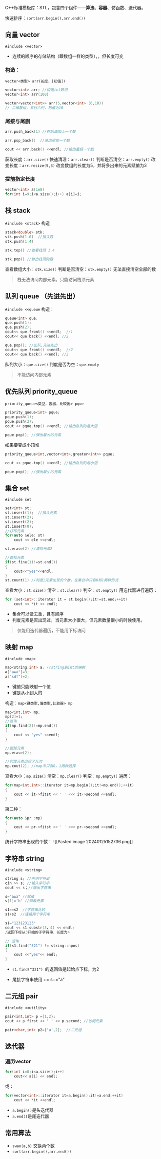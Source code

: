 C++标准模板库：STL，包含四个组件——**算法、容器**、仿函数、迭代器。

快速排序：`sort(arr.begin(),arr.end())`
## 向量 vector
`#include <vector>`
- 连续的顺序的存储结构（跟数组一样的类型），，但长度可变
### 构造：
`vector<类型> arr(长度，[初值])`
```c++
vector<int> arr; //构造int数组
vector<int> arr(100)

vector<vector<int>> arr(5,vector<int> (6,10))
// 二维数组，五行六列，初值为10

```

### 尾接与尾删
```c++
arr.push_back(1) //在后面加上一个数

arr.pop_back()  //弹出尾部一个数

cout << arr.back() <<endl; //输出最后一个数 
```
获取长度：`arr.size()`
快速清理：`arr.clear()`
判断是否清空：`arr.empty()`
改变长度：`arr.resize(5,3)` 改变数组的长度为5，并将多出来的元素赋值为3
### 提前指定长度
```c++
vector<int> a(1e8)
for(int i=9;i<a.size();i++) a[i]=i;
```

## 栈 stack
`#include <stack>`
构造
```c++
stack<double> stk;
stk.push(1.0)  //插入数
stk.push(1.4)

stk.top() //查看栈顶 1.4

stk.pop() //弹出栈顶的数
```
查看数组大小：`stk.size()`
判断是否清空：`stk.empty()`
无法直接清空全部的数
>栈无法访问内部元素，只能访问栈顶元素

## 队列 queue （先进先出）
`#include <<queue`
构造：
```c++
queue<int> que;
que.push(1);
que.push(2);
cout<< que.front() <<endl;  //1
cout<< que.back() <<endl; //2

que.pop(); //出队,先进先出
cout<< que.front() <<endl;  //2
cout<< que.back() <<endl; //2
```
队列大小：`que.size()`
判度是否为空：`que.empty`
>不能访问内部元素 

## 优先队列 priority_queue
`priority_queue<类型，容器，比较器> pque`
```c++
priority_queue<int> pque;
pque.push(1);
pque.push(2);
cout << pque.top() <<endl; //输出队列的最大值

pque.pop(); //弹出最大的元素
```
如果要变成小顶堆
```c++
priority_queue<int,vector<int>,greater<int>> pque;

cout << pque.top() <<endl; //输出队列的最小值

pque.pop(); //弹出最小的元素

```

## 集合 set
`#include set`
```c++
set<int> st;
st.insert(1);  //插入元素
st.insert(2);
st.insert(2);
st.insert(0);
//打印元素
for(auto &ele: st)
	cout << ele <<endl;

st.erase(2) //清除元素2

//查找元素
if(st.fine(1)!=st.end())
{
	cout<<"yes"<<endl;
}
st.count(1) //判度1元素出现的个数，在集合中只有0和1两种形式 
```
查看大小：`st.size()`
清空：`st.clear()`
判空：`st.empty()`
用迭代器进行遍历：
```c++
for (set<int>::iterator it = st.begin();it!=st.end;++it)
	cout << *it << endl;
```

- 集合可以做去重，且有顺序
- 判度元素是否出现过，当元素大小很大，但元素数量很小的时候使用。
>仅能用迭代器遍历，不能用下标访问

## 映射 map
`#include <map>`
```c++
map<string,int> a; //string到int的映射
a["awa"]=3;
a["sdf"]=2;
```
- 键值只能映射一个值
- 键是从小到大的

构造：`map<键类型,值类型,比较器> mp`
```c++
map<int,int> mp;
mp[2]=1;
//查询
if(mp.find(2)!=mp.end())
{
	cout << "yes" <<endl;
}

//删除元素
mp.erase(2);

//判度元素出现了几次
mp.cout(2); //map中只有0，1两种选择
```
查看大小：`mp.size()`
清空：`mp.clear()`
判空：`mp.empty()`
遍历：
```c++
for(map<int,int>::iterator it=mp.begin();it!=mp.end();++it)
{
	cout << it->fitst << ' ' <<< it->second <<endl;
}
```
第二种：
```c++
for(auto &pr :mp)
{
	cout << pr->fitst << ' ' <<< pr->second <<endl;
}
```

统计字符串出现的个数：
![[Pasted image 20240125152736.png]]

## 字符串 string
`#include <string>`
```c++
string s; //声明字符串
cin >> s; //输入字符串
cout << s；//输出字符串

s="awa" //赋值
s[1]='b' //修改元素

s1==s2  //字符串比较
s1+s2  //连接两个字符串

s1="123123123"
cout << s1.substr(3，4) << endl; 
/返回下标从3开始的子字符串，长度为4

// 查询
if(s1.find("321") != string::npos)
{
	cout <<"yes"<< endl;
}
```
- `s1.find("321") `的返回值是起始点下标，为2

- 尾接字符串使用 +=   s+="a"

## 二元组 pair
`#include <<utility>`
```c++
pair<int,int> p ={1,2};
cout << p.first << ' ' << p.second; //访问元素

pair<char,int> p2={'a',2};  //二元组
```


## 迭代器
### 遍历vector
```c++
for(int i=0;i<a.size();i++)
	cout<< a[i] << endl;
```
或：
```c++
for(vector<int>::iterator it=a.begin();it!=a.end;++it)
	cout << *it <<endl;
```
- `a.begin()`是头迭代器
- `a.end()`是尾迭代器

## 常用算法
- `swao(a,b)`  交换两个数
- `sort(arr.begin(),arr.end())`

